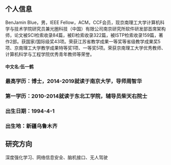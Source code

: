 ## 个人信息  
BenJamin Blue，男，IEEE Fellow，ACM，CCF会员，现京南理工大学计算机科学与技术学院研究员兼光圈科技（中国）有限公司南京研究所软件研发部首席架构师，论文被SCI检索收录84篇，被EI检索收录322篇，被ISTP检索收录159篇，著作2部。获国家/国际级奖43项。荣获江苏省教学成果一等奖等省级教学成果奖5项、京南理工大学教学成果特等奖1项、一等奖5项。荣获京南理工大学优秀教师、计算机科学与工程学院优秀青年教师等荣誉。
#### 中文名:伍一鹤  
### 最高学历：博士，2014-2019就读于南京大学，导师周智华  
### 第一学历：2010-2014就读于东北工学院，辅导员柴天右院士  
### 出生日期：1994-4-1  
### 出生地：新疆乌鲁木齐  

## 研究方向  
深度强化学习、网络信息安全、脑机接口、无人驾驶
